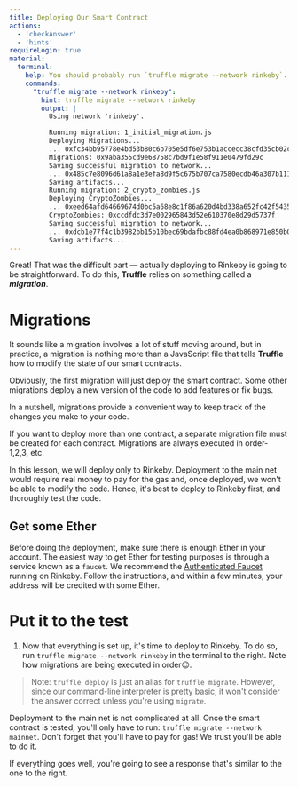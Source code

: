 ```yaml
---
title: Deploying Our Smart Contract
actions:
  - 'checkAnswer'
  - 'hints'
requireLogin: true
material:
  terminal:
    help: You should probably run `truffle migrate --network rinkeby`.
    commands:
      "truffle migrate --network rinkeby":
        hint: truffle migrate --network rinkeby
        output: |
          Using network 'rinkeby'.

          Running migration: 1_initial_migration.js
          Deploying Migrations...
          ... 0xfc34bb95778e4bd53b80c6b705e5df6e753b1accecc38cfd35cb02c0e37ee223
          Migrations: 0x9aba355cd9e68758c7bd9f1e58f911e0479fd29c
          Saving successful migration to network...
          ... 0x485c7e8096d61a8a1e3efa8d9f5c675b707ca7580ecdb46a307b11146351fc9d
          Saving artifacts...
          Running migration: 2_crypto_zombies.js
          Deploying CryptoZombies...
          ... 0xeed64afd64669674d0bc5a68e8c1f86a620d4bd338a652fc42f54353a252d07c
          CryptoZombies: 0xccdfdc3d7e002965843d52e610370e8d29d5737f
          Saving successful migration to network...
          ... 0xdcb1e77f4c1b3982bb15b10bec69bdafbc88fd4ea0b868971e850b02875de68e
          Saving artifacts...
---
```


Great! That was the difficult part — actually deploying to Rinkeby is going to be straightforward. To do this, **Truffle** relies on something called a **_migration_**.

# Migrations

It sounds like a migration involves a lot of stuff moving around, but in practice, a migration is nothing more than a JavaScript file that tells **Truffle** how to modify the state of our smart contracts.

Obviously, the first migration will just deploy the smart contract. Some other migrations deploy a new version of the code to add features or fix bugs.

In a nutshell, migrations provide a convenient way to keep track of the changes you make to your code.

If you want to deploy more than one contract, a separate migration file must be created for each contract. Migrations are always executed in order- 1,2,3, etc.

In this lesson, we will deploy only to Rinkeby. Deployment to the main net would require real money to pay for the gas and, once deployed, we won't be able to modify the code. Hence, it's best to deploy to Rinkeby first, and thoroughly test the code.

## Get some Ether

Before doing the deployment, make sure there is enough Ether in your account. The easiest way to get Ether for testing purposes is through a service known as a `faucet`. We recommend the <a href="https://faucet.rinkeby.io/" target=”_blank”> Authenticated Faucet</a> running on Rinkeby. Follow the instructions, and within a few minutes, your address will be credited with some Ether.

# Put it to the test

1. Now that everything is set up, it's time to deploy to Rinkeby. To do so, run `truffle migrate --network rinkeby` in the terminal to the right. Note how migrations are being executed in order😉.
> Note: `truffle deploy` is just an alias for `truffle migrate`. However, since our command-line interpreter is pretty basic, it won't consider the answer correct unless you're using `migrate`.

Deployment to the main net is not complicated at all. Once the smart contract is tested, you'll only have to run: `truffle migrate --network mainnet`. Don't forget that you'll have to pay for gas! We trust you'll be able to do it.

If everything goes well, you're going to see a response that's similar to the one to the right.

